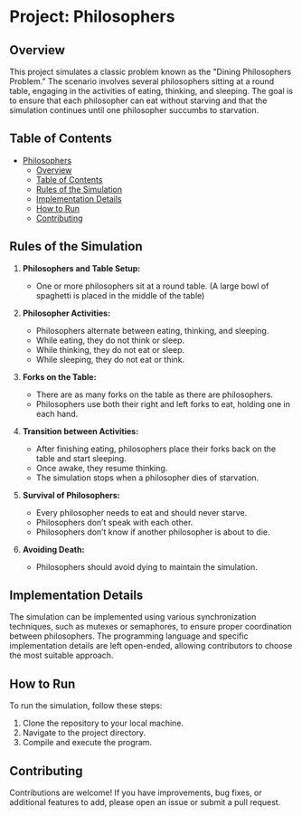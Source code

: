 # Project: Philosophers

## Overview

This project simulates a classic problem known as the "Dining Philosophers Problem." The scenario involves several philosophers sitting at a round table, engaging in the activities of eating, thinking, and sleeping. The goal is to ensure that each philosopher can eat without starving and that the simulation continues until one philosopher succumbs to starvation.

## Table of Contents

- [Philosophers](#philosophers)
  - [Overview](#overview)
  - [Table of Contents](#table-of-contents)
  - [Rules of the Simulation](#rules-of-the-simulation)
  - [Implementation Details](#implementation-details)
  - [How to Run](#how-to-run)
  - [Contributing](#contributing)

## Rules of the Simulation

1. **Philosophers and Table Setup:**
   - One or more philosophers sit at a round table.
     (A large bowl of spaghetti is placed in the middle of the table)

2. **Philosopher Activities:**
   - Philosophers alternate between eating, thinking, and sleeping.
   - While eating, they do not think or sleep.
   - While thinking, they do not eat or sleep.
   - While sleeping, they do not eat or think.

3. **Forks on the Table:**
   - There are as many forks on the table as there are philosophers.
   - Philosophers use both their right and left forks to eat, holding one in each hand.

4. **Transition between Activities:**
   - After finishing eating, philosophers place their forks back on the table and start sleeping.
   - Once awake, they resume thinking.
   - The simulation stops when a philosopher dies of starvation.

5. **Survival of Philosophers:**
   - Every philosopher needs to eat and should never starve.
   - Philosophers don’t speak with each other.
   - Philosophers don’t know if another philosopher is about to die.

6. **Avoiding Death:**
   - Philosophers should avoid dying to maintain the simulation.

## Implementation Details

The simulation can be implemented using various synchronization techniques, such as mutexes or semaphores, to ensure proper coordination between philosophers. The programming language and specific implementation details are left open-ended, allowing contributors to choose the most suitable approach.

## How to Run

To run the simulation, follow these steps:

1. Clone the repository to your local machine.
2. Navigate to the project directory.
3. Compile and execute the program.

## Contributing

Contributions are welcome! If you have improvements, bug fixes, or additional features to add, please open an issue or submit a pull request.
